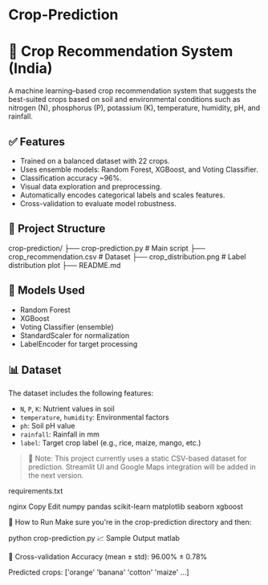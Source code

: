 # Crop-Prediction

# 🌾 Crop Recommendation System (India)

A machine learning–based crop recommendation system that suggests the best-suited crops based on soil and environmental conditions such as nitrogen (N), phosphorus (P), potassium (K), temperature, humidity, pH, and rainfall.

## ✅ Features

- Trained on a balanced dataset with 22 crops.
- Uses ensemble models: Random Forest, XGBoost, and Voting Classifier.
- Classification accuracy ~96%.
- Visual data exploration and preprocessing.
- Automatically encodes categorical labels and scales features.
- Cross-validation to evaluate model robustness.

## 📁 Project Structure

crop-prediction/
├── crop-prediction.py # Main script
├── crop_recommendation.csv # Dataset
├── crop_distribution.png # Label distribution plot
├── README.md 


## 🧠 Models Used

- Random Forest
- XGBoost
- Voting Classifier (ensemble)
- StandardScaler for normalization
- LabelEncoder for target processing

## 📊 Dataset

The dataset includes the following features:
- `N`, `P`, `K`: Nutrient values in soil
- `temperature`, `humidity`: Environmental factors
- `ph`: Soil pH value
- `rainfall`: Rainfall in mm
- `label`: Target crop label (e.g., rice, maize, mango, etc.)

> 📌 Note: This project currently uses a static CSV-based dataset for prediction. Streamlit UI and Google Maps integration will be added in the next version.

requirements.txt

nginx
Copy
Edit
numpy
pandas
scikit-learn
matplotlib
seaborn
xgboost
 

🚀 How to Run
Make sure you're in the crop-prediction directory and then:


python crop-prediction.py
📈 Sample Output
matlab

🎯 Cross-validation Accuracy (mean ± std): 96.00% ± 0.78%

Predicted crops: ['orange' 'banana' 'cotton' 'maize' ...]
